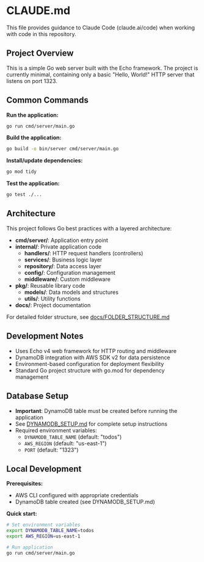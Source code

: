 # CLAUDE.md

This file provides guidance to Claude Code (claude.ai/code) when working with code in this repository.

## Project Overview

This is a simple Go web server built with the Echo framework. The project is currently minimal, containing only a basic "Hello, World!" HTTP server that listens on port 1323.

## Common Commands

**Run the application:**
```bash
go run cmd/server/main.go
```

**Build the application:**
```bash
go build -o bin/server cmd/server/main.go
```

**Install/update dependencies:**
```bash
go mod tidy
```

**Test the application:**
```bash
go test ./...
```

## Architecture

This project follows Go best practices with a layered architecture:

- **cmd/server/**: Application entry point
- **internal/**: Private application code
  - **handlers/**: HTTP request handlers (controllers)
  - **services/**: Business logic layer
  - **repository/**: Data access layer
  - **config/**: Configuration management
  - **middleware/**: Custom middleware
- **pkg/**: Reusable library code
  - **models/**: Data models and structures
  - **utils/**: Utility functions
- **docs/**: Project documentation

For detailed folder structure, see [docs/FOLDER_STRUCTURE.md](./docs/FOLDER_STRUCTURE.md)

## Development Notes

- Uses Echo v4 web framework for HTTP routing and middleware
- DynamoDB integration with AWS SDK v2 for data persistence
- Environment-based configuration for deployment flexibility
- Standard Go project structure with go.mod for dependency management

## Database Setup

- **Important**: DynamoDB table must be created before running the application
- See [DYNAMODB_SETUP.md](./DYNAMODB_SETUP.md) for complete setup instructions
- Required environment variables:
  - `DYNAMODB_TABLE_NAME` (default: "todos")
  - `AWS_REGION` (default: "us-east-1")
  - `PORT` (default: "1323")

## Local Development

**Prerequisites:**
- AWS CLI configured with appropriate credentials
- DynamoDB table created (see DYNAMODB_SETUP.md)

**Quick start:**
```bash
# Set environment variables
export DYNAMODB_TABLE_NAME=todos
export AWS_REGION=us-east-1

# Run application
go run cmd/server/main.go
```